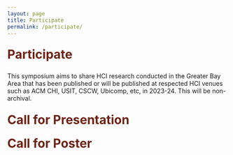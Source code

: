 ```yaml
---
layout: page
title: Participate
permalink: /participate/
---
```


<div class="section-title">
    <h1 class="custom-h1">Participate</h1>
</div>

This symposium aims to share HCI research conducted in the Greater Bay Area that has been published or will be published at respected HCI venues such as ACM CHI, USIT, CSCW, Ubicomp, etc, in 2023-24. This will be non-archival.

<div class="section-title">
    <h1 class="custom-h1">Call for Presentation</h1>
</div>

<div class="section-title">
    <h1 class="custom-h1">Call for Poster</h1>
</div>

<style>
/* 如果你想让每个标题在一个特定的区域或者容器中居中，你也可以使用 .section-title 类： */
.section-title {
    text-align: center; /* 这会使容器内的所有元素居中 */
}

.custom-h1 {
    font-size: 2em; /* 或其他你需要的大小 */
    font-weight: bold; /* 使文本加粗 */
    color: #6f2316; /* 设置文本颜色为红色 */
    text-align: left; /* 居中文本 */
    margin: 0; /* 移除默认的边距 */
    padding: 10px 0; /* 可选：添加一些上下填充 */
}

.section-content-left {
    color: black; /* 设置文本颜色为黑色 */
    text-align: left; /* 居中文本 */
    margin: 0; /* 移除默认的边距 */
    padding: 10px 0; /* 可选：添加一些上下填充 */
    font-size: 1.5em; /* 设置字体大小，根据需要调整 */
}
</style>
